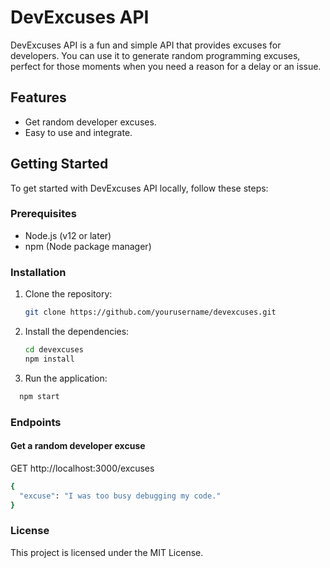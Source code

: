 # DevExcuses API

DevExcuses API is a fun and simple API that provides excuses for developers. You can use it to generate random programming excuses, perfect for those moments when you need a reason for a delay or an issue.

## Features

- Get random developer excuses.
- Easy to use and integrate.

## Getting Started

To get started with DevExcuses API locally, follow these steps:

### Prerequisites

- Node.js (v12 or later)
- npm (Node package manager)

### Installation

1. Clone the repository:
   ```bash
   git clone https://github.com/yourusername/devexcuses.git
   ```
2. Install the dependencies:
   ```bash
   cd devexcuses
   npm install
   ```
3. Run the application:

```bash
  npm start
```

### Endpoints

#### Get a random developer excuse

GET http://localhost:3000/excuses

```bash
{
  "excuse": "I was too busy debugging my code."
}
```

### License

This project is licensed under the MIT License.
